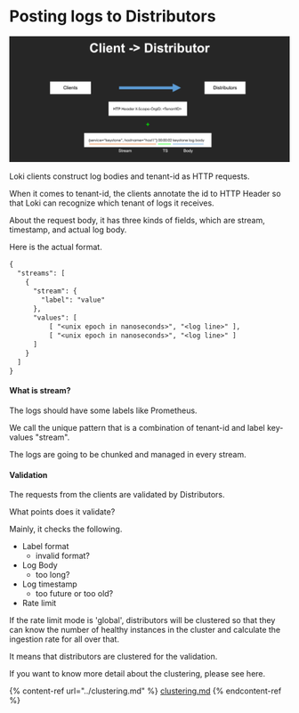 # Posting logs to Distributors



![](<../.gitbook/assets/ingestion-process-client-request-body.png>)

Loki clients construct log bodies and tenant-id as HTTP requests.

When it comes to tenant-id, the clients annotate the id to HTTP Header so that Loki can recognize which tenant of logs it receives.

About the request body, it has three kinds of fields, which are stream, timestamp, and actual log body.

Here is the actual format.

```
{
  "streams": [
    {
      "stream": {
        "label": "value"
      },
      "values": [
          [ "<unix epoch in nanoseconds>", "<log line>" ],
          [ "<unix epoch in nanoseconds>", "<log line>" ]
      ]
    }
  ]
}
```

#### What is stream?

The logs should have some labels like Prometheus.

We call the unique pattern that is a combination of tenant-id and label key-values "stream".

The logs are going to be chunked and managed in every stream.

#### Validation

The requests from the clients are validated by Distributors.

What points does it validate?

Mainly, it checks the following.

* Label format
  * invalid format?
* Log Body
  * too long?
* Log timestamp
  * too future or too old?
* Rate limit

If the rate limit mode is 'global', distributors will be clustered so that they can know the number of healthy instances in the cluster and calculate the ingestion rate for all over that.

It means that distributors are clustered for the validation.

If you want to know more detail about the clustering, please see here.&#x20;

{% content-ref url="../clustering.md" %}
[clustering.md](../clustering.md)
{% endcontent-ref %}
